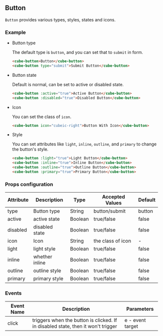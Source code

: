 ## Button

`Button` provides various types, styles, states and icons.

### Example

- Button type

  The default type is `button`, and you can set that to `submit` in form.

  ```html
  <cube-button>Button</cube-button>
  <cube-button type="submit">Submit Button</cube-button>
  ```

- Button state

  Default is normal, can be set to active or disabled state.

  ```html
  <cube-button :active="true">Active Button</cube-button>
  <cube-button :disabled="true">Disabled Button</cube-button>
  ```

- Icon

  You can set the class of `icon`.

  ```html
  <cube-button icon="cubeic-right">Button With Icon</cube-button>
  ```

- Style

  You can set attributes like `light`, `inline`, `outline`, and `primary` to change the button's style.

  ```html
  <cube-button :light="true">Light Button</cube-button>
  <cube-button :inline="true">Inline Button</cube-button>
  <cube-button :outline="true">Outline Button</cube-button>
  <cube-button :primary="true">Primary Button</cube-button>
  ```

### Props configuration

| Attribute | Description | Type | Accepted Values | Default |
| - | - | - | - | - |
| type | Button type | String | button/submit | button |
| active | active state | Boolean | true/false | false |
| disabled | disabled state | Boolean | true/false | false |
| icon | Icon | String | the class of icon | - |
| light | light style | Boolean | true/false | false |
| inline | whether inline | Boolean | true/false | false |
| outline | outline style | Boolean | true/false | false |
| primary | primary style | Boolean | true/false | false |

### Events

| Event Name | Description | Parameters |
| - | - | - |
| click | triggers when the button is clicked. If in disabled state, then it won't trigger | e - event target |
